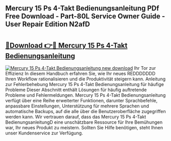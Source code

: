 ## Mercury 15 Ps 4-Takt Bedienungsanleitung PDf Free Download - Part-80L Service Owner Guide - User Repair Edition N2afD

# <h2><a href="http://df2a68.blite.top/?on=Mercury+15+Ps+4-Takt+Bedienungsanleitung">🔗Download 👉🔴 Mercury 15 Ps 4-Takt Bedienungsanleitung</a></h2>

[![Mercury 15 Ps 4-Takt Bedienungsanleitung new download](https://i.imgur.com/lujVjoI.png)](http://df2a68.blite.top/?on=Mercury+15+Ps+4-Takt+Bedienungsanleitung)
Ihr Tor zur Effizienz In diesem Handbuch erfahren Sie, wie Ihr neues REDDDDDDD Ihren Workflow rationalisieren und die Produktivität steigern kann. Anleitung zur Fehlerbehebung Mercury 15 Ps 4-Takt Bedienungsanleitung für häufige Probleme Dieser Abschnitt enthält Lösungen für häufig auftretende Probleme und Fehlermeldungen. Mercury 15 Ps 4-Takt Bedienungsanleitung verfügt über eine Reihe erweiterter Funktionen, darunter Sprachbefehle, anpassbare Einstellungen, Unterstützung für mehrere Sprachen und automatische Backups, auf die alle über die Benutzeroberfläche zugegriffen werden kann. Wir vertrauen darauf, dass das Mercury 15 Ps 4-Takt BedienungsanleitungD eine unschätzbare Ressource für Ihre Bemühungen war, Ihr neues Produkt zu meistern. Sollten Sie Hilfe benötigen, steht Ihnen unser Kundenservice zur Verfügung.
